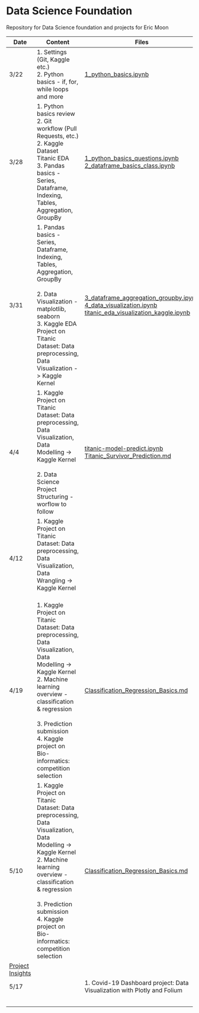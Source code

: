 # Data Science Foundation

Repository for Data Science foundation and projects for Eric Moon



| Date | Content                                                      | Files                                                        | Hours |
| ---- | ------------------------------------------------------------ | ------------------------------------------------------------ | ----- |
| 3/22 | 1. Settings (Git, Kaggle etc.)<br />2. Python basics - if, for, while loops and more | [1_python_basics.ipynb](https://github.com/sophryu99/data_science_foundation-1/blob/main/March_22/1_python_basics.ipynb) | 90    |
| 3/28 | 1. Python basics review <br />2. Git workflow (Pull Requests, etc.) <br />2. Kaggle Dataset Titanic EDA <br />3. Pandas basics - Series, Dataframe, Indexing, Tables, Aggregation, GroupBy | [1_python_basics_questions.ipynb](https://github.com/em220404/data_science_foundation/blob/main/March_22/1_python_basics_questions.ipynb)<br />[2_dataframe_basics_class.ipynb](https://github.com/sophryu99/data_science_foundation-1/blob/main/March_28/2_dataframe_basics_class.ipynb) | 120   |
| 3/31 | 1. Pandas basics - Series, Dataframe, Indexing, Tables, Aggregation, GroupBy<br/><br />2. Data Visualization - matplotlib, seaborn<br/>3. Kaggle EDA Project on Titanic Dataset: Data preprocessing, Data Visualization -> Kaggle Kernel | [3_dataframe_aggregation_groupby.ipynb](https://github.com/sophryu99/data_science_foundation-1/blob/main/March_31/3_dataframe_aggregation_groupby.ipynb)<br />[4_data_visualization.ipynb](https://github.com/sophryu99/data_science_foundation-1/blob/main/March_31/4_data_visualization.ipynb)<br />[titanic_eda_visualization_kaggle.ipynb](https://github.com/sophryu99/data_science_foundation-1/blob/main/March_31/titanic_eda_visualization_kaggle.ipynb) | 120   |
| 4/4  | 1. Kaggle Project on Titanic Dataset: Data preprocessing, Data Visualization, Data Modelling -> Kaggle Kernel<br/><br />2. Data Science Project Structuring - worflow to follow | [titanic-model-predict.ipynb](https://github.com/sophryu99/data_science_foundation-1/blob/main/April_4/titanic-model-predict.ipynb)<br />[Titanic_Survivor_Prediction.md](https://github.com/sophryu99/data_science_foundation-1/blob/main/April_4/Titanic_Survivor_Prediction.md) | 120   |
| 4/12 | 1. Kaggle Project on Titanic Dataset: Data preprocessing, Data Visualization, Data Wrangling -> Kaggle Kernel<br/><br /> |                                                              | 60    |
| 4/19 | 1. Kaggle Project on Titanic Dataset: Data preprocessing, Data Visualization, Data Modelling -> Kaggle Kernel<br />2. Machine learning overview - classification & regression<br /><br />3. Prediction submission<br />4. Kaggle project on Bio-informatics: competition selection | [Classification_Regression_Basics.md](https://github.com/sophryu99/data_science_foundation-1/blob/main/April_19/Classification_Regression_Basics.md) |       |
| 5/10 | 1. Kaggle Project on Titanic Dataset: Data preprocessing, Data Visualization, Data Modelling -> Kaggle Kernel<br />2. Machine learning overview - classification & regression<br /><br />3. Prediction submission<br />4. Kaggle project on Bio-informatics: competition selection | [Classification_Regression_Basics.md](https://github.com/sophryu99/data_science_foundation-1/blob/main/April_19/Classification_Regression_Basics.md)
[Project Insights](https://ericjwmoon.wordpress.com/2021/05/10/titanic-machine-learning-from-disaster-kaggle/)|       |
| 5/17 | | 1. Covid-19 Dashboard project: Data Visualization with Plotly and Folium |       |
|      |                                                              |                                                              |       |
|      |                                                              |                                                              |       |
|      |                                                              |                                                              |       |
|      |                                                              |                                                              |       |
|      |                                                              |                                                              |       |

